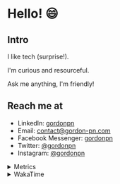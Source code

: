 # Hello! 😄

## Intro

I like tech (surprise!).

I'm curious and resourceful.

Ask me anything, I'm friendly!

## Reach me at

- LinkedIn: [gordonpn](https://www.linkedin.com/in/gordonpn/)
- Email: [contact@gordon-pn.com](mailto:contact@gordon-pn.com)
- Facebook Messenger: [gordonpn](https://www.messenger.com/t/Gordonpn)
- Twitter: [@gordonpn](https://twitter.com/Gordonpn)
- Instagram: [@gordonpn](https://www.instagram.com/gordonpn/)

<details>
  <summary>Metrics</summary>

  <img align="center" src="https://github.com/gordonpn/gordonpn/blob/master/github-metrics.svg" alt="GitHub Metrics">

</details>

<details>
  <summary>WakaTime</summary>

  <!--START_SECTION:waka-->
📊 **This Week I Spent My Time On** 

```text
💬 Programming Languages: 
Java                     13 hrs 42 mins      ███████████████████████░░   90.01 % 
Makefile                 33 mins             █░░░░░░░░░░░░░░░░░░░░░░░░   03.63 % 
XML                      32 mins             █░░░░░░░░░░░░░░░░░░░░░░░░   03.52 % 
JSON                     23 mins             █░░░░░░░░░░░░░░░░░░░░░░░░   02.61 % 
Markdown                 1 min               ░░░░░░░░░░░░░░░░░░░░░░░░░   00.11 % 

🔥 Editors: 
IntelliJ                 15 hrs 14 mins      █████████████████████████   100.00 % 
```


 Last Updated on 12/12/2023 16:21:49 UTC
<!--END_SECTION:waka-->
</details>
